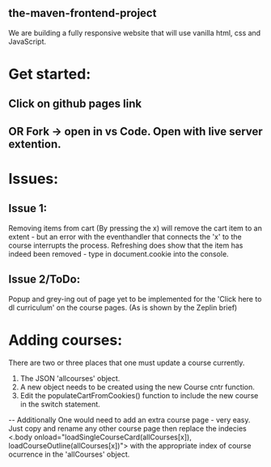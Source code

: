 ## the-maven-frontend-project
We are building a fully responsive website that will use vanilla html, css and JavaScript. 

# Get started:
## Click on github pages link
## OR Fork -> open in vs Code. Open with live server extention.

# Issues: 
## Issue 1:
Removing items from cart (By pressing the x) will remove the cart item to an extent - but an error with the eventhandler that connects the 'x' to the course interrupts the process.
Refreshing does show that the item has indeed been removed - type in document.cookie into the console.

## Issue 2/ToDo:
Popup and grey-ing out of page yet to be implemented for the 'Click here to dl curriculum' on the course pages. (As is shown by the Zeplin brief)

# Adding courses:
There are two or three places that one must update a course currently.
1) The JSON 'allcourses' object.
2) A new object needs to be created using the new Course cntr function.
3) Edit the populateCartFromCookies() function to include the new course in the switch statement.

-- Additionally One would need to add an extra course page - very easy. Just copy and rename any other course page then replace the indecies <.body onload="loadSingleCourseCard(allCourses[x]), loadCourseOutline(allCourses[x])"> with the appropriate index of course ocurrence in the 'allCourses' object.